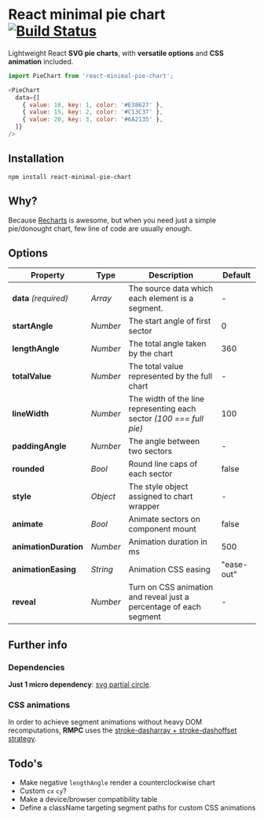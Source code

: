 # React minimal pie chart [![Build Status][ci-img]][ci]
Lightweight React **SVG pie charts**, with **versatile options** and **CSS animation** included.

[ci-img]:                       https://travis-ci.org/toomuchdesign/react-minimal-pie-chart.svg
[ci]:                           https://travis-ci.org/toomuchdesign/react-minimal-pie-chart

```js
import PieChart from 'react-minimal-pie-chart';

<PieChart
  data={[
    { value: 10, key: 1, color: '#E38627' },
    { value: 15, key: 2, color: '#C13C37' },
    { value: 20, key: 3, color: '#6A2135' },
  ]}
/>
```

## Installation
```console
npm install react-minimal-pie-chart
```

## Why?
Because [Recharts](https://github.com/recharts/recharts) is awesome, but when you need just a simple pie/donought chart, few line of code are usually enough.

## Options
Property | Type | Description | Default
----- | ----- | ----- | -----
**data** *(required)* | *Array* | The source data which each element is a segment. | -
**startAngle** | *Number* | The start angle of first sector | 0
**lengthAngle** | *Number* | The total angle taken by the chart | 360
**totalValue** | *Number* | The total value represented by the full chart | -
**lineWidth** | *Number* | The width of the line representing each sector *(100 === full pie)* | 100
**paddingAngle** | *Number* | The angle between two sectors| -
**rounded** | *Bool* | Round line caps of each sector| false
**style** | *Object* | The style object assigned to chart wrapper | -
**animate** | *Bool* | Animate sectors on component mount| false
**animationDuration** | *Number* | Animation duration in ms | 500
**animationEasing** | *String* | Animation CSS easing | "ease-out"
**reveal** | *Number* | Turn on CSS animation and reveal just a percentage of each segment| -

## Further info

### Dependencies
**Just 1 micro dependency**: [svg partial circle](https://github.com/derhuerst/svg-partial-circle).

### CSS animations
In order to achieve segment animations without heavy DOM recomputations, **RMPC** uses the [stroke-dasharray + stroke-dashoffset strategy](https://css-tricks.com/svg-line-animation-works/).

## Todo's
- Make negative `lengthAngle` render a counterclockwise chart
- Custom `cx` `cy`?
- Make a device/browser compatibility table
- Define a className targeting segment paths for custom CSS animations
